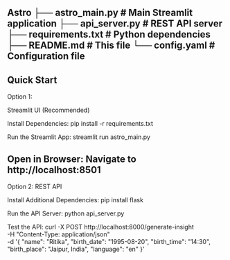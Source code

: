 Astro
├── astro_main.py          # Main Streamlit application
├── api_server.py          # REST API server
├── requirements.txt       # Python dependencies
├── README.md             # This file
└── config.yaml           # Configuration file
----------------------------------------------------
Quick Start
----------------------------------------------------
Option 1: 

Streamlit UI (Recommended)

Install Dependencies:
pip install -r requirements.txt

Run the Streamlit App:
streamlit run astro_main.py

Open in Browser:
Navigate to http://localhost:8501
------------------------------------------------------
Option 2:
REST API

Install Additional Dependencies:
pip install flask

Run the API Server:
python api_server.py

Test the API:
curl -X POST http://localhost:8000/generate-insight \
  -H "Content-Type: application/json" \
  -d '{
    "name": "Ritika",
    "birth_date": "1995-08-20",
    "birth_time": "14:30",
    "birth_place": "Jaipur, India",
    "language": "en"
  }'